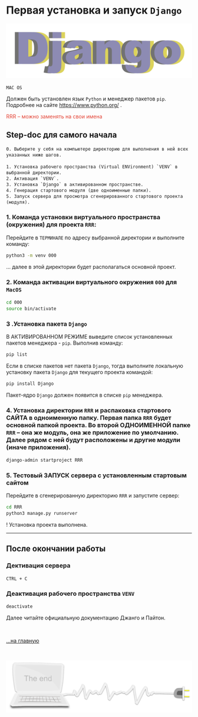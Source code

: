 <div class="navi"><nav id="navi"><!-- js --></nav></div>

# Первая установка и запуск `Django`

<span id="page-name-img" class="img" onclick="imgResize(88)">![image-top](assets/svg/django.svg)</span>


    MAC OS

Должен быть установлен язык `Python` и менеджер пакетов `pip`. Подробнее на сайте https://www.python.org/ .

<span style="color: #e34234;">RRR – можно заменять на свои имена

## **Step-doc** для самого начала

    0. Выберите у себя на компьютере директорию для выполнения в ней всех указанных ниже шагов.

    1. Установка рабочего пространства (Virtual ENVironment) `VENV` в выбранной директории.
    2. Активация `VENV`.
    3. Установка `Django` в активированном пространстве.
    4. Генерация стартового модуля (две одноименные папки).
    5. Запуск сервера для просмотра сгенерированного стартового проекта (модуля).

### 1. Команда установки виртуального пространства (окружения) для проекта `RRR`:

Перейдите в `ТЕРМИНАЛЕ` по адресу выбранной директории и выполните команду:

```sh
python3 -m venv 000
```

… далее в этой директории будет располагаться основной проект.

### 2. Команда активации виртуального окружения `000` для `MacOS`

```sh
cd 000
source bin/activate
```

### 3 .Установка пакета `Django`

В АКТИВИРОВАННОМ РЕЖИМЕ выведите список установленных пакетов менеджера - `pip`. Выполнив команду:

```sh
pip list
```

Если в списке пакетов нет пакета `Django`, тогда выполните локальную установку пакета `Django` для текущего проекта командой:

```sh
pip install Django
```

Пакет-ядро `Django` должен появится в списке `pip` менеджера.

### 4. Установка директории `RRR` и распаковка стартового САЙТА в одноименную папку. Первая папка `RRR` будет основной папкой проекта. Во второй ОДНОИМЕННОЙ папке `RRR` – она же модуль, она же приложение по умолчанию. Далее рядом с ней будут расположены и другие модули (иначе приложения).

```sh
django-admin startproject RRR
```

### 5. Тестовый ЗАПУСК сервера с установленным стартовым сайтом

Перейдите в сгенерированную директорию `RRR` и запустите сервер:

```sh
cd RRR
python3 manage.py runserver
```

! Установка проекта выполнена.

---

## После окончании работы

### Дективация сервера

    CTRL + C

### Деактивация рабочего пространства `VENV`

```sh
deactivate
```

Далее читайте официальную документацию Джанго и Пайтон.



<br>

[…на главную](/)

<br>

<span id="page-name-img" class="img" onclick="imgResize()">![image-bottom](assets/svg/comp-end.svg)</span>


<script src="assets/js/navi.js"></script>